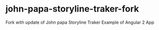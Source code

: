 # john-papa-storyline-traker-fork
Fork with update of John papa Storyline Traker Example of Angular 2 App
